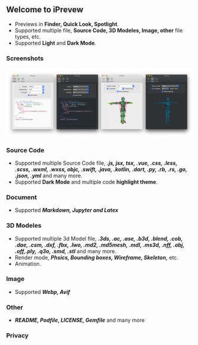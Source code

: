 ## Welcome to iPrevew

- Previews in **Finder, Quick Look, Spotlight**.
- Supported multiple file, **Source Code, 3D Modeles, Image, other** file types, etc.
- Supported **Light** and **Dark Mode**.

### Screenshots
![iPreview-setting](https://raw.githubusercontent.com/FinderGG/FinderGG.github.io/master/setting-panl.png)


### Source Code
- Supported multiple Source Code file, ***.js, jsx, tsx, .vue, .css, .less, .scss, .wxml, .wxss, objc, .swift, .java, .kotlin, .dart, .py, .rb, .rs, .go, .json, .yml*** and many more.
- Supported **Dark Mode** and multiple code **highlight theme**.

### Document
- Supported ***Markdown, Jupyter and Latex***

### 3D Modeles
- Supported multiple 3d Model file, ***.3ds, .ac, .ase, .b3d, .blend, .cob, .dae, .csm, .dxf, .fbx, .lwo, .md2, .md5mesh, .mdl, .ms3d, .nff, .obj, .off,.ply, .q3o, .smd, .stl*** and many more.
- Render mode, ***Phsics, Bounding boxes, Wireframe, Skeleton,*** etc.
- Animation.

### Image
- Supported ***Webp, Avif***

### Other
- ***README, Podfile, LICENSE, Gemfile*** and many more

### Privacy
